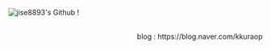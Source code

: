 
![jise8893's Github !](https://github-readme-stats.vercel.app/api?username=jise8893&show_icons=true&theme=radical)
 <div align=right>

 <br>
blog : https://blog.naver.com/kkuraop

  </div>

